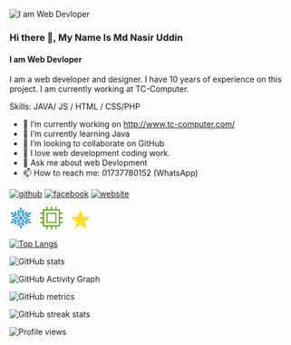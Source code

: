 
![I am Web Devloper](https://scontent.fspd5-1.fna.fbcdn.net/v/t39.30808-6/331613144_1297984350784666_9069806661073849010_n.jpg?_nc_cat=105&ccb=1-7&_nc_sid=e3f864&_nc_eui2=AeEj7F1Ksnhr1IadyCzghGd6OFmDQ9Sphbs4WYND1KmFu_Dxb2yKWy7TTmzrUViJAZ0olovPpEULi4ba6xJ6Vi09&_nc_ohc=jC2HGvklKGgAX9B_yJu&_nc_ht=scontent.fspd5-1.fna&oh=00_AfDK-hiqFM7gUXerhps2izssMvHY9U_D4TZJkifpVL5O3Q&oe=63FF4714)

### Hi there 👋, My Name Is Md Nasir Uddin
#### I am Web Devloper


I am a web developer and designer.
I have 10 years of experience on this project.
I am currently working at TC-Computer.

Skills:  JAVA/ JS / HTML / CSS/PHP

- 🔭 I’m currently working on http://www.tc-computer.com/ 
- 🌱 I’m currently learning Java 
- 👯 I’m looking to collaborate on GitHub 
- 🤔 I love web development coding work.
- 💬 Ask me about web Devlopment 
- 📫 How to reach me: 01737780152 (WhatsApp)


[<img src='https://cdn.jsdelivr.net/npm/simple-icons@3.0.1/icons/github.svg' alt='github' height='40'>](https://github.com/nasir52ghub)  [<img src='https://cdn.jsdelivr.net/npm/simple-icons@3.0.1/icons/facebook.svg' alt='facebook' height='40'>](https://www.facebook.com/https://www.facebook.com/nasirit52fr/)  [<img src='https://cdn.jsdelivr.net/npm/simple-icons@3.0.1/icons/icloud.svg' alt='website' height='40'>](www.tc-computer.com)  

<a href='https://archiveprogram.github.com/'><img src='https://raw.githubusercontent.com/acervenky/animated-github-badges/master/assets/acbadge.gif' width='40' height='40'></a> <a href='https://docs.github.com/en/developers'><img src='https://raw.githubusercontent.com/acervenky/animated-github-badges/master/assets/devbadge.gif' width='40' height='40'></a> <a href='https://stars.github.com/'><img src='https://raw.githubusercontent.com/acervenky/animated-github-badges/master/assets/starbadge.gif' width='35' height='35'></a> 

[![Top Langs](https://github-readme-stats.vercel.app/api/top-langs/?username=nasir52ghub)](https://github.com/anuraghazra/github-readme-stats)

![GitHub stats](https://github-readme-stats.vercel.app/api?username=nasir52ghub&show_icons=true&count_private=true)  

![GitHub Activity Graph](https://activity-graph.herokuapp.com/graph?username=nasir52ghub)  

![GitHub metrics](https://metrics.lecoq.io/nasir52ghub)  

![GitHub streak stats](https://streak-stats.demolab.com/?user=nasir52ghub)  

![Profile views](https://gpvc.arturio.dev/nasir52ghub)  
